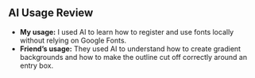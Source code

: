 ## AI Usage Review

- **My usage:** I used AI to learn how to register and use fonts locally without relying on Google Fonts.  
- **Friend’s usage:** They used AI to understand how to create gradient backgrounds and how to make the outline cut off correctly around an entry box.  